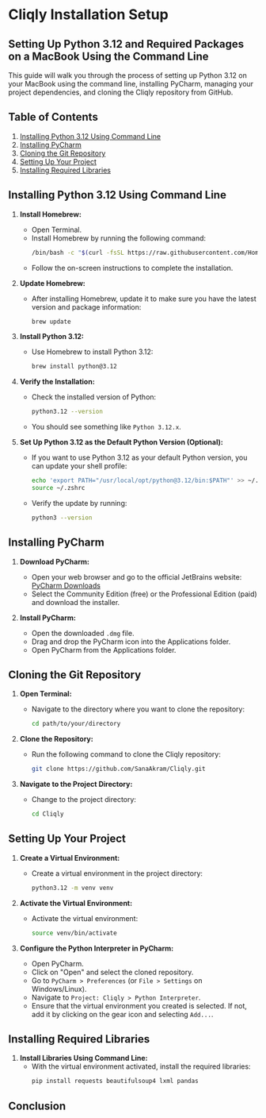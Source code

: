 # Cliqly Installation Setup

## Setting Up Python 3.12 and Required Packages on a MacBook Using the Command Line

This guide will walk you through the process of setting up Python 3.12 on your MacBook using the command line, installing PyCharm, managing your project dependencies, and cloning the Cliqly repository from GitHub.

## Table of Contents
1. [Installing Python 3.12 Using Command Line](#installing-python-312-using-command-line)
2. [Installing PyCharm](#installing-pycharm)
3. [Cloning the Git Repository](#cloning-the-git-repository)
4. [Setting Up Your Project](#setting-up-your-project)
5. [Installing Required Libraries](#installing-required-libraries)

## Installing Python 3.12 Using Command Line

1. **Install Homebrew:**
   - Open Terminal.
   - Install Homebrew by running the following command:
     ```sh
     /bin/bash -c "$(curl -fsSL https://raw.githubusercontent.com/Homebrew/install/HEAD/install.sh)"
     ```
   - Follow the on-screen instructions to complete the installation.

2. **Update Homebrew:**
   - After installing Homebrew, update it to make sure you have the latest version and package information:
     ```sh
     brew update
     ```

3. **Install Python 3.12:**
   - Use Homebrew to install Python 3.12:
     ```sh
     brew install python@3.12
     ```

4. **Verify the Installation:**
   - Check the installed version of Python:
     ```sh
     python3.12 --version
     ```
   - You should see something like `Python 3.12.x`.

5. **Set Up Python 3.12 as the Default Python Version (Optional):**
   - If you want to use Python 3.12 as your default Python version, you can update your shell profile:
     ```sh
     echo 'export PATH="/usr/local/opt/python@3.12/bin:$PATH"' >> ~/.zshrc
     source ~/.zshrc
     ```
   - Verify the update by running:
     ```sh
     python3 --version
     ```

## Installing PyCharm

1. **Download PyCharm:**
   - Open your web browser and go to the official JetBrains website: [PyCharm Downloads](https://www.jetbrains.com/pycharm/download/)
   - Select the Community Edition (free) or the Professional Edition (paid) and download the installer.

2. **Install PyCharm:**
   - Open the downloaded `.dmg` file.
   - Drag and drop the PyCharm icon into the Applications folder.
   - Open PyCharm from the Applications folder.

## Cloning the Git Repository

1. **Open Terminal:**
   - Navigate to the directory where you want to clone the repository:
     ```sh
     cd path/to/your/directory
     ```

2. **Clone the Repository:**
   - Run the following command to clone the Cliqly repository:
     ```sh
     git clone https://github.com/SanaAkram/Cliqly.git
     ```

3. **Navigate to the Project Directory:**
   - Change to the project directory:
     ```sh
     cd Cliqly
     ```


## Setting Up Your Project

1. **Create a Virtual Environment:**
   - Create a virtual environment in the project directory:
     ```sh
     python3.12 -m venv venv
     ```

2. **Activate the Virtual Environment:**
   - Activate the virtual environment:
     ```sh
     source venv/bin/activate
     ```

3. **Configure the Python Interpreter in PyCharm:**
   - Open PyCharm.
   - Click on "Open" and select the cloned repository.
   - Go to `PyCharm > Preferences` (or `File > Settings` on Windows/Linux).
   - Navigate to `Project: Cliqly > Python Interpreter`.
   - Ensure that the virtual environment you created is selected. If not, add it by clicking on the gear icon and selecting `Add...`.

## Installing Required Libraries

1. **Install Libraries Using Command Line:**
   - With the virtual environment activated, install the required libraries:
     ```sh
     pip install requests beautifulsoup4 lxml pandas
     ```

## Conclusion

